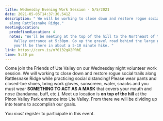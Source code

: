```yaml
---
title: Wednesday Evening Work Session - 5/5/2021
date: 2021-05-05T14:37:30.541Z
description: " We will be working to close down and restore rogue social trails
  along Rattlesnake Ridge."
meetingLocation:
  predefinedLocation: 4
  notes: "We'll be meeting at the top of the hill to the Northeast of the Piñon
    Valley entrance at 5:30pm. Go up the gravel road behind the large gate and
    you'll be there in about a 5-10 minute hike. "
link: https://cerv.is/m?0132gX2PRhE
time: 5:30 pm
---
```

Come join the Friends of Ute Valley on our Wednesday night volunteer work session. We will working to close down and restore rogue social trails along Rattlesnake Ridge while practicing social distancing! Please wear pants and closed-toe shoes, bring work gloves, sunscreen, water, snacks and you must wear **SOMETHING TO ACT AS A MASK** that covers your mouth and nose (bandanna, buff, etc.). Meet up location is **on top of the hill** at the Pinon Valley Park entrance into Ute Valley. From there we will be dividing up into teams to accomplish our goals. 

You *must* register to participate in this event.